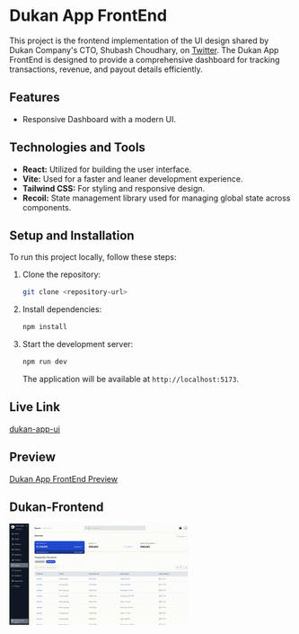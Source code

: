 
# Dukan App FrontEnd

This project is the frontend implementation of the UI design shared by Dukan Company's CTO, Shubash Choudhary, on [Twitter](https://twitter.com/subhashchy/status/1744308069751025894?t=MrLV-PSnfsgv0Hg2jTz5JA&s=08). The Dukan App FrontEnd is designed to provide a comprehensive dashboard for tracking transactions, revenue, and payout details efficiently.

## Features

- Responsive Dashboard with a modern UI.

## Technologies and Tools

- **React:** Utilized for building the user interface.
- **Vite:** Used for a faster and leaner development experience.
- **Tailwind CSS:** For styling and responsive design.
- **Recoil:** State management library used for managing global state across components.

## Setup and Installation

To run this project locally, follow these steps:

1. Clone the repository:
   ```bash
   git clone <repository-url>
   ```
2. Install dependencies:
   ```bash
   npm install
   ```
3. Start the development server:
   ```bash
   npm run dev
   ```
   The application will be available at `http://localhost:5173`.

## Live Link

[dukan-app-ui](https://dukan-ui.netlify.app/)


## Preview

[Dukan App FrontEnd Preview](https://youtu.be/mmdieewTAAk)


## Dukan-Frontend

![dukkan-app-ui](public/output.gif) 
